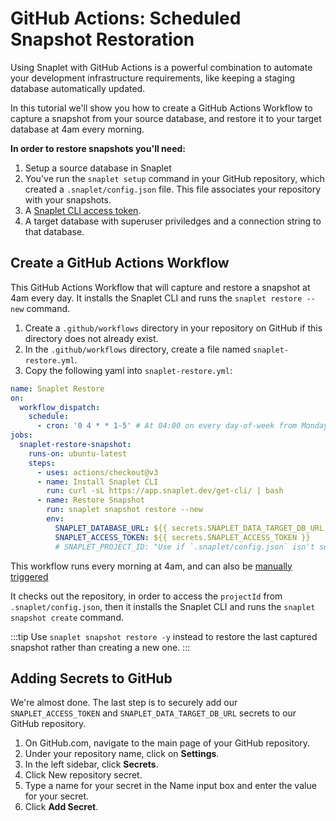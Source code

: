 # GitHub Actions: Scheduled Snapshot Restoration

Using Snaplet with GitHub Actions is a powerful combination to automate your development infrastructure requirements, like keeping a staging database automatically updated.

In this tutorial we'll show you how to create a GitHub Actions Workflow to capture a snapshot from your source database, and restore it to your target database at 4am every morning.

**In order to restore snapshots you'll need:**

1. Setup a source database in Snaplet
2. You've run the `snaplet setup` command in your GitHub repository, which created a `.snaplet/config.json` file. This file associates your repository with your snapshots.
3. A [Snaplet CLI access token](https://app.snaplet.dev/access-token/cli).
4. A target database with superuser priviledges and a connection string to that database.

## Create a GitHub Actions Workflow

This GitHub Actions Workflow that will capture and restore a snapshot at 4am every day. It installs the Snaplet CLI and runs the `snaplet restore --new` command.

1. Create a `.github/workflows` directory in your repository on GitHub if this directory does not already exist.
2. In the `.github/workflows` directory, create a file named `snaplet-restore.yml`.
3. Copy the following yaml into `snaplet-restore.yml`:

```yaml
name: Snaplet Restore
on:
  workflow_dispatch:
    schedule:
      - cron: '0 4 * * 1-5' # At 04:00 on every day-of-week from Monday through Friday.
jobs:
  snaplet-restore-snapshot:
    runs-on: ubuntu-latest
    steps:
      - uses: actions/checkout@v3
      - name: Install Snaplet CLI
        run: curl -sL https://app.snaplet.dev/get-cli/ | bash
      - name: Restore Snapshot
        run: snaplet snapshot restore --new
        env:
          SNAPLET_DATABASE_URL: ${{ secrets.SNAPLET_DATA_TARGET_DB_URL }}
          SNAPLET_ACCESS_TOKEN: ${{ secrets.SNAPLET_ACCESS_TOKEN }}
          # SNAPLET_PROJECT_ID: "Use if `.snaplet/config.json` isn't setup."
```

This workflow runs every morning at 4am, and can also be [manually triggered](https://docs.github.com/en/actions/managing-workflow-runs/manually-running-a-workflow#running-a-workflow)

It checks out the repository, in order to access the `projectId` from `.snaplet/config.json`, then it installs the Snaplet CLI and runs the `snaplet snapshot create` command.

:::tip
Use `snaplet snapshot restore -y` instead to restore the last captured snapshot rather than creating a new one.
:::

## Adding Secrets to GitHub

We're almost done. The last step is to securely add our `SNAPLET_ACCESS_TOKEN` and `SNAPLET_DATA_TARGET_DB_URL` secrets to our GitHub repository.

1. On GitHub.com, navigate to the main page of your GitHub repository.
2. Under your repository name, click on **Settings**.
3. In the left sidebar, click **Secrets**.
4. Click New repository secret.
5. Type a name for your secret in the Name input box and enter the value for your secret.
7. Click **Add Secret**.

